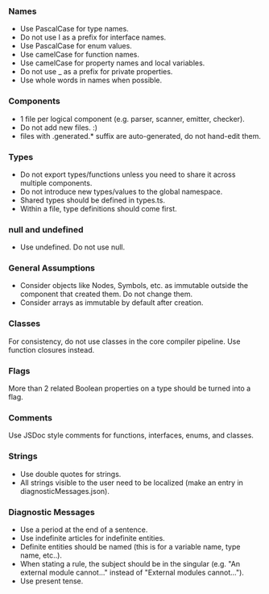 ﻿### Names

- Use PascalCase for type names.
- Do not use I as a prefix for interface names.
- Use PascalCase for enum values.
- Use camelCase for function names.
- Use camelCase for property names and local variables.
- Do not use \_ as a prefix for private properties.
- Use whole words in names when possible.

### Components

- 1 file per logical component (e.g. parser, scanner, emitter, checker).
- Do not add new files. :)
- files with .generated.\* suffix are auto-generated, do not hand-edit them.

### Types

- Do not export types/functions unless you need to share it across multiple components.
- Do not introduce new types/values to the global namespace.
- Shared types should be defined in types.ts.
- Within a file, type definitions should come first.

### null and undefined

- Use undefined. Do not use null.

### General Assumptions

- Consider objects like Nodes, Symbols, etc. as immutable outside the component that created them. Do not change them.
- Consider arrays as immutable by default after creation.

### Classes

For consistency, do not use classes in the core compiler pipeline. Use function closures instead.

### Flags

More than 2 related Boolean properties on a type should be turned into a flag.

### Comments

Use JSDoc style comments for functions, interfaces, enums, and classes.

### Strings

- Use double quotes for strings.
- All strings visible to the user need to be localized (make an entry in diagnosticMessages.json).

### Diagnostic Messages

- Use a period at the end of a sentence.
- Use indefinite articles for indefinite entities.
- Definite entities should be named (this is for a variable name, type name, etc..).
- When stating a rule, the subject should be in the singular (e.g. "An external module cannot..." instead of "External modules cannot...").
- Use present tense.
